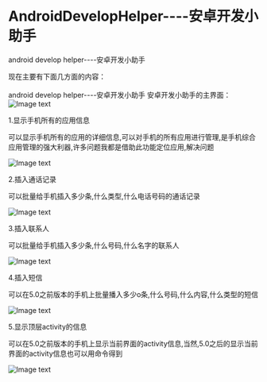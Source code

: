# AndroidDevelopHelper----安卓开发小助手
android develop helper----安卓开发小助手

现在主要有下面几方面的内容：</br>
</br>
android develop helper----安卓开发小助手
安卓开发小助手的主界面：
![Image text](https://github.com/hfreeman2008/AndroidDevelopHelper/blob/master/captures/main_menu.png)


1.显示手机所有的应用信息

可以显示手机所有的应用的详细信息,可以对手机的所有应用进行管理,是手机综合应用管理的强大利器,许多问题我都是借助此功能定位应用,解决问题

![Image text](https://github.com/hfreeman2008/AndroidDevelopHelper/blob/master/captures/show_all_apps_info.png)


2.插入通话记录

可以批量给手机插入多少条,什么类型,什么电话号码的通话记录

![Image text](https://github.com/hfreeman2008/AndroidDevelopHelper/blob/master/captures/insert_call_log.png)

3.插入联系人

可以批量给手机插入多少条,什么号码,什么名字的联系人

![Image text](https://github.com/hfreeman2008/AndroidDevelopHelper/blob/master/captures/insert_contact.png)

4.插入短信

可以在5.0之前版本的手机上批量播入多少o条,什么号码,什么内容,什么类型的短信

![Image text](https://github.com/hfreeman2008/AndroidDevelopHelper/blob/master/captures/insert_sms.png)


5.显示顶层activity的信息</br>

可以在5.0之前版本的手机上显示当前界面的activity信息,当然,5.0之后的显示当前界面的activity信息也可以用命令得到

![Image text](https://github.com/hfreeman2008/AndroidDevelopHelper/blob/master/captures/show_top_activity_info.png)

</br>



